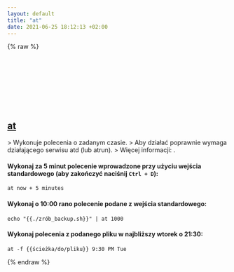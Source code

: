 ```yaml
---
layout: default
title: "at"
date: 2021-06-25 18:12:13 +02:00
---
```

{% raw %}
<h2 id="at">
  <a href="/pl/common/at.html">at</a> <a href="#at"><svg class="icon">
    <use href="/assets/images/unicode_sprite.svg#link" />
  </svg></a>
</h2>
> Wykonuje polecenia o zadanym czasie.
> Aby działać poprawnie wymaga działającego serwisu atd (lub atrun).
> Więcej informacji: <https://man.archlinux.org/man/at.1>.

#### Wykonaj za 5 minut polecenie wprowadzone przy użyciu wejścia standardowego (aby zakończyć naciśnij `Ctrl + D`):
```shell
at now + 5 minutes
```
#### Wykonaj o 10:00 rano polecenie podane z wejścia standardowego:
```shell
echo "{{./zrób_backup.sh}}" | at 1000
```
#### Wykonaj polecenia z podanego pliku w najbliższy wtorek o 21:30:
```shell
at -f {{ścieżka/do/pliku}} 9:30 PM Tue
```
{% endraw %}